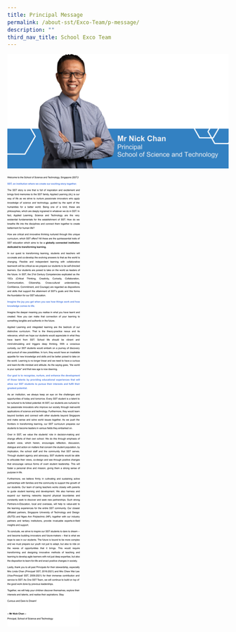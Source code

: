 ```yaml
---
title: Principal Message
permalink: /about-sst/Exco-Team/p-message/
description: ""
third_nav_title: School Exco Team
---
```

![](/images/P%20msg%20part%201a.png)

![](/images/P%20Message%20-%20Part%202.svg)